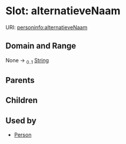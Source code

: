 
# Slot: alternatieveNaam




URI: [personinfo:alternatieveNaam](https://w3id.org/linkml/examples/personinfoalternatieveNaam)


## Domain and Range

None &#8594;  <sub>0..1</sub> [String](types/String.md)

## Parents


## Children


## Used by

 * [Person](Person.md)
